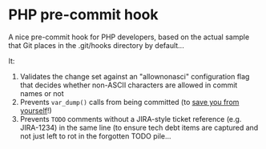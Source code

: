 # PHP pre-commit hook

A nice pre-commit hook for PHP developers, based on the actual sample that Git places in the .git/hooks directory by default...

It:
1) Validates the change set against an "allownonasci" configuration flag that decides whether non-ASCII characters are allowed in commit names or not
1) Prevents `var_dump()` calls from being committed (to [save you from yourself](https://dev.to/dansilcox/php-dump-those-debug-statements-482)!)
1) Prevents `TODO` comments without a JIRA-style ticket reference (e.g. JIRA-1234) in the same line (to ensure tech debt items are captured and not just left to rot in the forgotten TODO pile...

